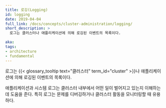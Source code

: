 ```yaml
---
title: 로깅(Logging)
id: logging
date: 2019-04-04
full_link: /docs/concepts/cluster-administration/logging/
short_description: >
  로그는 클러스터나 애플리케이션에 의해 로깅된 이벤트의 목록이다.

aka:
tags:
- architecture
- fundamental
---
```

  로그는 {{< glossary_tooltip text="클러스터" term_id="cluster" >}}나 애플리케이션에 의해 로깅된 이벤트의 목록이다.

<!--more-->
애플리케이션과 시스템 로그는 클러스터 내부에서 어떤 일이 벌어지고 있는지 이해하는데 도움을 준다. 특히 로그는 문제를 디버깅하거나 클러스터 활동을 모니터링할 때 유용하다.
